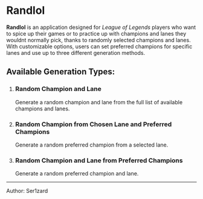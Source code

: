 <h1>Randlol</h1>
<p><strong>Randlol</strong> is an application designed for <em>League of Legends</em> players who want to spice up their games or to practice up with champions and lanes they wouldnt normally pick, thanks to randomly selected champions and lanes.<br>
With customizable options, users can set preferred champions for specific lanes and use up to three different generation methods.</p>

<h2>Available Generation Types:</h2>
<ol>
<li><h3>Random Champion and Lane</h3>
<p>Generate a random champion and lane from the full list of available champions and lanes.</p></li>
<li><h3>Random Champion from Chosen Lane and Preferred Champions</h3>
<p>Generate a random preferred champion from a selected lane.</p></li>
<li><h3>Random Champion and Lane from Preferred Champions</h3>
<p>Generate a random preferred champion and lane.</p></li>
</ol>
<hr>
<p>Author: Ser1zard</p>
